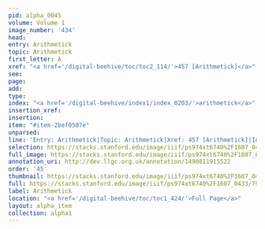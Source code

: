```yaml
---
pid: alpha_0045
volume: Volume 1
image_number: '434'
head: 
entry: Arithmetick
topic: Arithmetick
first_letter: A
xref: "<a href='/digital-beehive/toc/toc2_114/'>457 [Arithmetick]</a>"
see: 
page: 
add: 
type: 
index: "<a href='/digital-beehive/index1/index_0203/'>arithmetick</a>"
insertion_xref: 
insertion: 
item: "#item-2bef0507e"
unparsed: 
line: 'Entry: Arithmetick|Topic: Arithmetick|Xref: 457 [Arithmetick]|Index: arithmetick|#item-2bef0507e'
selection: https://stacks.stanford.edu/image/iiif/ps974xt6740%2F1607_0433/798,1637,3044,576/full/0/default.jpg
full_image: https://stacks.stanford.edu/image/iiif/ps974xt6740%2F1607_0433/full/full/0/default.jpg
annotation_uri: http://dev.llgc.org.uk/annotation/1490811915522
order: '45'
thumbnail: https://stacks.stanford.edu/image/iiif/ps974xt6740%2F1607_0433/798,1637,600,180/250,/0/default.jpg
full: https://stacks.stanford.edu/image/iiif/ps974xt6740%2F1607_0433/798,1637,3044,576/full/0/default.jpg
label: Arithmetick
location: "<a href='/digital-beehive/toc/toc1_424/'>Full Page</a>"
layout: alpha_item
collection: alpha1
---
```

